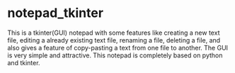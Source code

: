 # notepad_tkinter

This is a tkinter(GUI) notepad with some features like creating a new text file, editing a already existing text file, renaming a file, deleting a file, and also gives a feature of copy-pasting a text from one file to another. The GUI is very simple and attractive. This notepad is completely based on python and tkinter.
